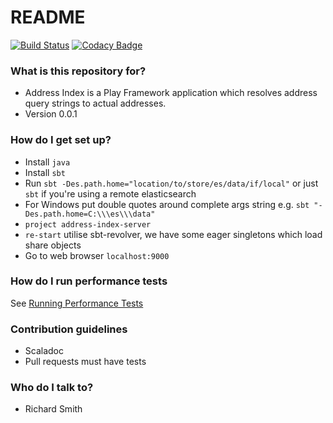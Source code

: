 # README #

[![Build Status](https://travis-ci.com/ONSdigital/address-index-api.svg?token=wrHpQMWmwL6kpsdmycnz&branch=develop)](https://travis-ci.com/ONSdigital/address-index-api)
[![Codacy Badge](https://api.codacy.com/project/badge/Grade/83c0fb7ca2e64567b0998848ca781a36)](https://www.codacy.com/app/Valtech-ONS/address-index-api?utm_source=github.com&amp;utm_medium=referral&amp;utm_content=ONSdigital/address-index-api&amp;utm_campaign=Badge_Grade)

### What is this repository for? ###

* Address Index is a Play Framework application which resolves address query strings to actual addresses.
* Version 0.0.1

### How do I get set up? ###

* Install `java`
* Install `sbt`
* Run `sbt -Des.path.home="location/to/store/es/data/if/local"` or just `sbt` if you're using a remote elasticsearch
* For Windows put double quotes around complete args string e.g. `sbt "-Des.path.home=C:\\\es\\\data"`
* `project address-index-server`
* `re-start` utilise sbt-revolver, we have some eager singletons which load share objects
* Go to web browser `localhost:9000`

### How do I run performance tests ###

See [Running Performance Tests](server/src/it/Running%20Performance%20Tests.md)

### Contribution guidelines ###

* Scaladoc
* Pull requests must have tests

### Who do I talk to? ###

* Richard Smith
